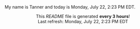 My name is Tanner and today is Monday, July 22, 2:23 PM EDT.

<p align="center">This <i>README</i> file is generated <b>every 3 hours</b>!</br>Last refresh: Monday, July 22, 2:23 PM EDT<br /></p>
